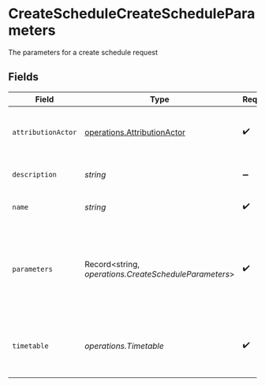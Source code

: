 # CreateScheduleCreateScheduleParameters

The parameters for a create schedule request


## Fields

| Field                                                                             | Type                                                                              | Required                                                                          | Description                                                                       | Example                                                                           |
| --------------------------------------------------------------------------------- | --------------------------------------------------------------------------------- | --------------------------------------------------------------------------------- | --------------------------------------------------------------------------------- | --------------------------------------------------------------------------------- |
| `attributionActor`                                                                | [operations.AttributionActor](../../../sdk/models/operations/attributionactor.md) | :heavy_check_mark:                                                                | The attribution-actor of the scheduled pipeline.                                  | current                                                                           |
| `description`                                                                     | *string*                                                                          | :heavy_minus_sign:                                                                | Description of the schedule.                                                      |                                                                                   |
| `name`                                                                            | *string*                                                                          | :heavy_check_mark:                                                                | Name of the schedule.                                                             |                                                                                   |
| `parameters`                                                                      | Record<string, *operations.CreateScheduleParameters*>                             | :heavy_check_mark:                                                                | Pipeline parameters represented as key-value pairs. Must contain branch or tag.   | {<br/>"deploy_prod": true,<br/>"branch": "feature/design-new-api"<br/>}           |
| `timetable`                                                                       | *operations.Timetable*                                                            | :heavy_check_mark:                                                                | Timetable that specifies when a schedule triggers.                                |                                                                                   |